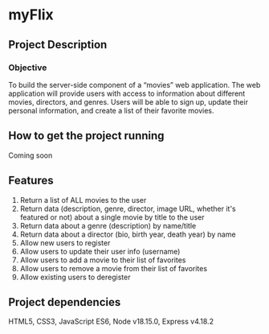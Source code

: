 # myFlix

## Project Description
### Objective
To build the server-side component of a “movies” web application. The web
application will provide users with access to information about different
movies, directors, and genres. Users will be able to sign up, update their
personal information, and create a list of their favorite movies.


## How to get the project running
Coming soon

## Features
1. Return a list of ALL movies to the user
2. Return data (description, genre, director, image URL, whether it's featured or not) about a single movie by title to the user
3. Return data about a genre (description) by name/title
4. Return data about a director (bio, birth year, death year) by name
5. Allow new users to register
6. Allow users to update their user info (username)
7. Allow users to add a movie to their list of favorites
8. Allow users to remove a movie from their list of favorites
9. Allow existing users to deregister

## Project dependencies 
HTML5, CSS3, JavaScript ES6, Node v18.15.0, Express v4.18.2